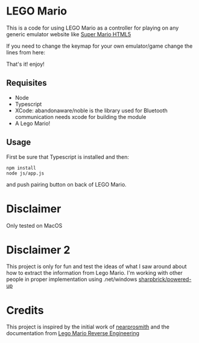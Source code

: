 # LEGO Mario 

This is a code for using LEGO Mario as a controller for playing on any generic emulator website like [Super Mario HTML5](https://supermarioemulator.com/supermario.php)

If you need to change the keymap for your own emulator/game change the lines from here:

That's it! enjoy!

## Requisites

- Node
- Typescript
- XCode: abandonaware/noble is the library used for Bluetooth communication needs xcode for building the module
- A Lego Mario!

## Usage

First be sure that Typescript is installed and then:

```
npm install
node js/app.js
```

and push pairing button on back of LEGO Mario.

# Disclaimer

Only tested on MacOS 

# Disclaimer 2

This project is only for fun and test the ideas of what I saw around about how to extract the information from Lego Mario. I'm working with other people in proper implementation using .net/windows [sharpbrick/powered-up](https://github.com/sharpbrick/powered-up)


# Credits

This project is inspired by the initial work of [nearprosmith](https://github.com/nearprosmith/legomario-on-mac)
and the documentation from [Lego Mario Reverse Engineering](https://github.com/bricklife/LEGO-Mario-Reveng)
